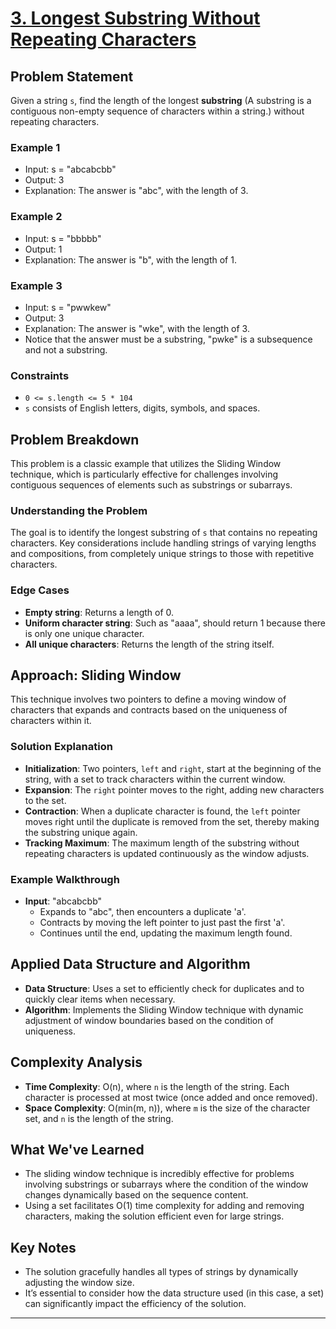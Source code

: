 # [3. Longest Substring Without Repeating Characters](https://leetcode.com/problems/longest-substring-without-repeating-characters/)

## Problem Statement

Given a string `s`, find the length of the longest **substring** (A substring is a contiguous non-empty sequence of characters within a string.) without repeating characters.

### Example 1

- Input: s = "abcabcbb"
- Output: 3
- Explanation: The answer is "abc", with the length of 3.

### Example 2

- Input: s = "bbbbb"
- Output: 1
- Explanation: The answer is "b", with the length of 1.

### Example 3

- Input: s = "pwwkew"
- Output: 3
- Explanation: The answer is "wke", with the length of 3.
- Notice that the answer must be a substring, "pwke" is a subsequence and not a substring.

### Constraints

- `0 <= s.length <= 5 * 104`
- `s` consists of English letters, digits, symbols, and spaces.

## Problem Breakdown

This problem is a classic example that utilizes the Sliding Window technique, which is particularly effective for challenges involving contiguous sequences of elements such as substrings or subarrays.

### Understanding the Problem

The goal is to identify the longest substring of `s` that contains no repeating characters. Key considerations include handling strings of varying lengths and compositions, from completely unique strings to those with repetitive characters.

### Edge Cases

- **Empty string**: Returns a length of 0.
- **Uniform character string**: Such as "aaaa", should return 1 because there is only one unique character.
- **All unique characters**: Returns the length of the string itself.

## Approach: Sliding Window

This technique involves two pointers to define a moving window of characters that expands and contracts based on the uniqueness of characters within it.

### Solution Explanation

- **Initialization**: Two pointers, `left` and `right`, start at the beginning of the string, with a set to track characters within the current window.
- **Expansion**: The `right` pointer moves to the right, adding new characters to the set.
- **Contraction**: When a duplicate character is found, the `left` pointer moves right until the duplicate is removed from the set, thereby making the substring unique again.
- **Tracking Maximum**: The maximum length of the substring without repeating characters is updated continuously as the window adjusts.

### Example Walkthrough

- **Input**: "abcabcbb"
  - Expands to "abc", then encounters a duplicate 'a'.
  - Contracts by moving the left pointer to just past the first 'a'.
  - Continues until the end, updating the maximum length found.

## Applied Data Structure and Algorithm

- **Data Structure**: Uses a set to efficiently check for duplicates and to quickly clear items when necessary.
- **Algorithm**: Implements the Sliding Window technique with dynamic adjustment of window boundaries based on the condition of uniqueness.

## Complexity Analysis

- **Time Complexity**: O(n), where `n` is the length of the string. Each character is processed at most twice (once added and once removed).
- **Space Complexity**: O(min(m, n)), where `m` is the size of the character set, and `n` is the length of the string.

## What We've Learned

- The sliding window technique is incredibly effective for problems involving substrings or subarrays where the condition of the window changes dynamically based on the sequence content.
- Using a set facilitates O(1) time complexity for adding and removing characters, making the solution efficient even for large strings.

## Key Notes

- The solution gracefully handles all types of strings by dynamically adjusting the window size.
- It’s essential to consider how the data structure used (in this case, a set) can significantly impact the efficiency of the solution.

---
